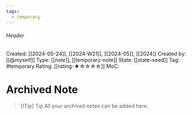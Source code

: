 ```yaml
---
tags:
  - temporary
---
```

###### Header
Created: [[2024-05-24]], [[2024-W21]], [[2024-05]], [[2024]]
Created by: [[@myself]]
Type: [[$note]], [[$temporary-note]]
State: [[state-seed]]
Tag: #temporary
Rating: [[rating-★☆☆☆☆]]
MoC: 
# Archived Note

>[!Tip] Tip
>All your archived notes can be added here. 